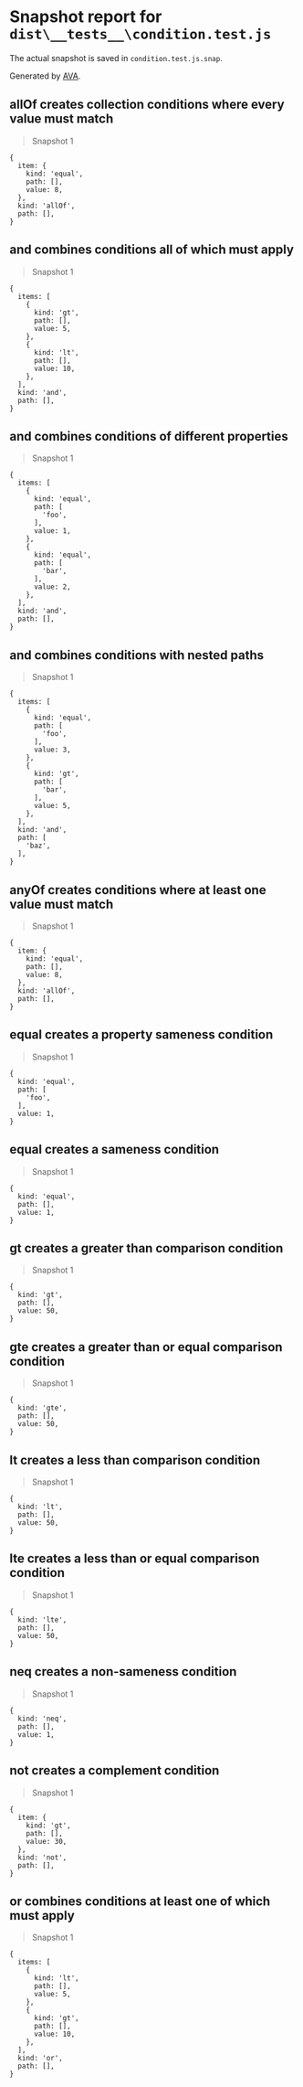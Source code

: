 # Snapshot report for `dist\__tests__\condition.test.js`

The actual snapshot is saved in `condition.test.js.snap`.

Generated by [AVA](https://ava.li).

## allOf creates collection conditions where every value must match

> Snapshot 1

    {
      item: {
        kind: 'equal',
        path: [],
        value: 8,
      },
      kind: 'allOf',
      path: [],
    }

## and combines conditions all of which must apply

> Snapshot 1

    {
      items: [
        {
          kind: 'gt',
          path: [],
          value: 5,
        },
        {
          kind: 'lt',
          path: [],
          value: 10,
        },
      ],
      kind: 'and',
      path: [],
    }

## and combines conditions of different properties

> Snapshot 1

    {
      items: [
        {
          kind: 'equal',
          path: [
            'foo',
          ],
          value: 1,
        },
        {
          kind: 'equal',
          path: [
            'bar',
          ],
          value: 2,
        },
      ],
      kind: 'and',
      path: [],
    }

## and combines conditions with nested paths

> Snapshot 1

    {
      items: [
        {
          kind: 'equal',
          path: [
            'foo',
          ],
          value: 3,
        },
        {
          kind: 'gt',
          path: [
            'bar',
          ],
          value: 5,
        },
      ],
      kind: 'and',
      path: [
        'baz',
      ],
    }

## anyOf creates conditions where at least one value must match

> Snapshot 1

    {
      item: {
        kind: 'equal',
        path: [],
        value: 8,
      },
      kind: 'allOf',
      path: [],
    }

## equal creates a property sameness condition

> Snapshot 1

    {
      kind: 'equal',
      path: [
        'foo',
      ],
      value: 1,
    }

## equal creates a sameness condition

> Snapshot 1

    {
      kind: 'equal',
      path: [],
      value: 1,
    }

## gt creates a greater than comparison condition

> Snapshot 1

    {
      kind: 'gt',
      path: [],
      value: 50,
    }

## gte creates a greater than or equal comparison condition

> Snapshot 1

    {
      kind: 'gte',
      path: [],
      value: 50,
    }

## lt creates a less than comparison condition

> Snapshot 1

    {
      kind: 'lt',
      path: [],
      value: 50,
    }

## lte creates a less than or equal comparison condition

> Snapshot 1

    {
      kind: 'lte',
      path: [],
      value: 50,
    }

## neq creates a non-sameness condition

> Snapshot 1

    {
      kind: 'neq',
      path: [],
      value: 1,
    }

## not creates a complement condition

> Snapshot 1

    {
      item: {
        kind: 'gt',
        path: [],
        value: 30,
      },
      kind: 'not',
      path: [],
    }

## or combines conditions at least one of which must apply

> Snapshot 1

    {
      items: [
        {
          kind: 'lt',
          path: [],
          value: 5,
        },
        {
          kind: 'gt',
          path: [],
          value: 10,
        },
      ],
      kind: 'or',
      path: [],
    }
